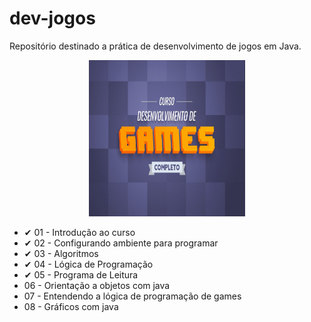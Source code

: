 # dev-jogos
Repositório destinado a prática de desenvolvimento de jogos em Java.
<p align="center">
<img width=250 height=250 src="/img/danki.jpeg"
<p>

<p align="Left">
<ul>
<li>✔ 01 - Introdução ao curso</li>
<li>✔ 02 - Configurando ambiente para programar</li>
<li>✔ 03 - Algoritmos</li>
<li>✔ 04 - Lógica de Programação</li>
<li>✔ 05 - Programa de Leitura</li>
<li>06 - Orientação a objetos com java</li>
<li>07 - Entendendo a lógica de programação de games</li>
<li>08 - Gráficos com java</li>
<ul>
<p>

